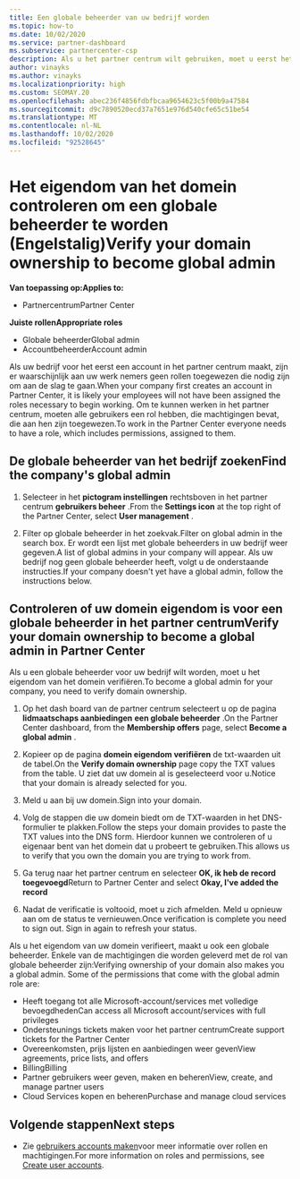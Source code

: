 ```yaml
---
title: Een globale beheerder van uw bedrijf worden
ms.topic: how-to
ms.date: 10/02/2020
ms.service: partner-dashboard
ms.subservice: partnercenter-csp
description: Als u het partner centrum wilt gebruiken, moet u eerst het eigendom van uw domein verifiëren. Meer informatie over hoe u dit doet en hoe u een globale beheerder kunt worden die gebruikers kan toevoegen.
author: vinayks
ms.author: vinayks
ms.localizationpriority: high
ms.custom: SEOMAY.20
ms.openlocfilehash: abec236f4856fdbfbcaa9654623c5f00b9a47584
ms.sourcegitcommit: d9c7890520ecd37a7651e976d540cfe65c51be54
ms.translationtype: MT
ms.contentlocale: nl-NL
ms.lasthandoff: 10/02/2020
ms.locfileid: "92528645"
---
```

# <a name="verify-your-domain-ownership-to-become-global-admin"></a><span data-ttu-id="cbff5-104">Het eigendom van het domein controleren om een globale beheerder te worden (Engelstalig)</span><span class="sxs-lookup"><span data-stu-id="cbff5-104">Verify your domain ownership to become global admin</span></span> 

<span data-ttu-id="cbff5-105">**Van toepassing op:**</span><span class="sxs-lookup"><span data-stu-id="cbff5-105">**Applies to:**</span></span>

- <span data-ttu-id="cbff5-106">Partnercentrum</span><span class="sxs-lookup"><span data-stu-id="cbff5-106">Partner Center</span></span>

<span data-ttu-id="cbff5-107">**Juiste rollen**</span><span class="sxs-lookup"><span data-stu-id="cbff5-107">**Appropriate roles**</span></span>

- <span data-ttu-id="cbff5-108">Globale beheerder</span><span class="sxs-lookup"><span data-stu-id="cbff5-108">Global admin</span></span>
- <span data-ttu-id="cbff5-109">Accountbeheerder</span><span class="sxs-lookup"><span data-stu-id="cbff5-109">Account admin</span></span>

<span data-ttu-id="cbff5-110">Als uw bedrijf voor het eerst een account in het partner centrum maakt, zijn er waarschijnlijk aan uw werk nemers geen rollen toegewezen die nodig zijn om aan de slag te gaan.</span><span class="sxs-lookup"><span data-stu-id="cbff5-110">When your company first creates an account in Partner Center, it is likely your employees will not have been assigned the roles necessary to begin working.</span></span>  <span data-ttu-id="cbff5-111">Om te kunnen werken in het partner centrum, moeten alle gebruikers een rol hebben, die machtigingen bevat, die aan hen zijn toegewezen.</span><span class="sxs-lookup"><span data-stu-id="cbff5-111">To work in the Partner Center everyone needs to have a role, which includes permissions, assigned to them.</span></span>  

## <a name="find-the-companys-global-admin"></a><span data-ttu-id="cbff5-112">De globale beheerder van het bedrijf zoeken</span><span class="sxs-lookup"><span data-stu-id="cbff5-112">Find the company's global admin</span></span>

1. <span data-ttu-id="cbff5-113">Selecteer in het **pictogram instellingen** rechtsboven in het partner centrum **gebruikers beheer** .</span><span class="sxs-lookup"><span data-stu-id="cbff5-113">From the **Settings icon** at the top right of the Partner Center, select **User management** .</span></span>

1. <span data-ttu-id="cbff5-114">Filter op globale beheerder in het zoekvak.</span><span class="sxs-lookup"><span data-stu-id="cbff5-114">Filter on global admin in the search box.</span></span> <span data-ttu-id="cbff5-115">Er wordt een lijst met globale beheerders in uw bedrijf weer gegeven.</span><span class="sxs-lookup"><span data-stu-id="cbff5-115">A list of global admins in your company will appear.</span></span> <span data-ttu-id="cbff5-116">Als uw bedrijf nog geen globale beheerder heeft, volgt u de onderstaande instructies.</span><span class="sxs-lookup"><span data-stu-id="cbff5-116">If your company doesn't yet have a global admin, follow the instructions below.</span></span>


## <a name="verify-your-domain-ownership-to-become-a-global-admin-in-partner-center"></a><span data-ttu-id="cbff5-117">Controleren of uw domein eigendom is voor een globale beheerder in het partner centrum</span><span class="sxs-lookup"><span data-stu-id="cbff5-117">Verify your domain ownership to become a global admin in Partner Center</span></span>

<span data-ttu-id="cbff5-118">Als u een globale beheerder voor uw bedrijf wilt worden, moet u het eigendom van het domein verifiëren.</span><span class="sxs-lookup"><span data-stu-id="cbff5-118">To become a global admin for your company, you need to verify domain ownership.</span></span>

1. <span data-ttu-id="cbff5-119">Op het dash board van de partner centrum selecteert u op de pagina **lidmaatschaps aanbiedingen** **een globale beheerder** .</span><span class="sxs-lookup"><span data-stu-id="cbff5-119">On the Partner Center dashboard, from the **Membership offers** page, select **Become a global admin** .</span></span> 

2. <span data-ttu-id="cbff5-120">Kopieer op de pagina **domein eigendom verifiëren** de txt-waarden uit de tabel.</span><span class="sxs-lookup"><span data-stu-id="cbff5-120">On the **Verify domain ownership** page copy the TXT values from the table.</span></span> <span data-ttu-id="cbff5-121">U ziet dat uw domein al is geselecteerd voor u.</span><span class="sxs-lookup"><span data-stu-id="cbff5-121">Notice that your domain is already selected for you.</span></span>

3. <span data-ttu-id="cbff5-122">Meld u aan bij uw domein.</span><span class="sxs-lookup"><span data-stu-id="cbff5-122">Sign into your domain.</span></span> 

4. <span data-ttu-id="cbff5-123">Volg de stappen die uw domein biedt om de TXT-waarden in het DNS-formulier te plakken.</span><span class="sxs-lookup"><span data-stu-id="cbff5-123">Follow the steps your domain provides to paste the TXT values into the DNS form.</span></span>  <span data-ttu-id="cbff5-124">Hierdoor kunnen we controleren of u eigenaar bent van het domein dat u probeert te gebruiken.</span><span class="sxs-lookup"><span data-stu-id="cbff5-124">This allows us to verify that you own the domain you are trying to work from.</span></span>

5. <span data-ttu-id="cbff5-125">Ga terug naar het partner centrum en selecteer **OK, ik heb de record toegevoegd**</span><span class="sxs-lookup"><span data-stu-id="cbff5-125">Return to Partner Center and select **Okay, I've added the record**</span></span>

6. <span data-ttu-id="cbff5-126">Nadat de verificatie is voltooid, moet u zich afmelden. Meld u opnieuw aan om de status te vernieuwen.</span><span class="sxs-lookup"><span data-stu-id="cbff5-126">Once verification is complete you need to sign out. Sign in again to refresh your status.</span></span> 

<span data-ttu-id="cbff5-127">Als u het eigendom van uw domein verifieert, maakt u ook een globale beheerder. Enkele van de machtigingen die worden geleverd met de rol van globale beheerder zijn:</span><span class="sxs-lookup"><span data-stu-id="cbff5-127">Verifying ownership of your domain also makes you a global admin. Some of the permissions that come with the global admin role are:</span></span>

- <span data-ttu-id="cbff5-128">Heeft toegang tot alle Microsoft-account/services met volledige bevoegdheden</span><span class="sxs-lookup"><span data-stu-id="cbff5-128">Can access all Microsoft account/services with full privileges</span></span> 
- <span data-ttu-id="cbff5-129">Ondersteunings tickets maken voor het partner centrum</span><span class="sxs-lookup"><span data-stu-id="cbff5-129">Create support tickets for the Partner Center</span></span>
- <span data-ttu-id="cbff5-130">Overeenkomsten, prijs lijsten en aanbiedingen weer geven</span><span class="sxs-lookup"><span data-stu-id="cbff5-130">View agreements, price lists, and offers</span></span>
- <span data-ttu-id="cbff5-131">Billing</span><span class="sxs-lookup"><span data-stu-id="cbff5-131">Billing</span></span>
- <span data-ttu-id="cbff5-132">Partner gebruikers weer geven, maken en beheren</span><span class="sxs-lookup"><span data-stu-id="cbff5-132">View, create, and manage partner users</span></span>
- <span data-ttu-id="cbff5-133">Cloud Services kopen en beheren</span><span class="sxs-lookup"><span data-stu-id="cbff5-133">Purchase and manage cloud services</span></span>

## <a name="next-steps"></a><span data-ttu-id="cbff5-134">Volgende stappen</span><span class="sxs-lookup"><span data-stu-id="cbff5-134">Next steps</span></span>

- <span data-ttu-id="cbff5-135">Zie [gebruikers accounts maken](create-user-accounts-and-set-permissions.md)voor meer informatie over rollen en machtigingen.</span><span class="sxs-lookup"><span data-stu-id="cbff5-135">For more information on roles and permissions, see [Create user accounts](create-user-accounts-and-set-permissions.md).</span></span> 